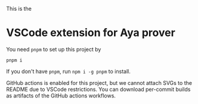 This is the

# VSCode extension for Aya prover

You need `pnpm` to set up this project by

```
pnpm i
```

If you don't have `pnpm`, run `npm i -g pnpm` to install.

GitHub actions is enabled for this project, but we cannot attach SVGs to the README due to VSCode restrictions.
You can download per-commit builds as artifacts of the GitHub actions workflows.
